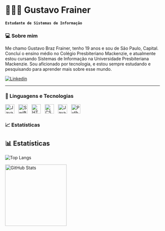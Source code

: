 # 🧑🏼‍💻 Gustavo Frainer

**`Estudante de Sistemas de Informação`**

### 💻 Sobre mim

Me chamo Gustavo Braz Frainer, tenho 19 anos e sou de São Paulo, Capital. Concluí o ensino médio no Colégio Presbiteriano Mackenzie, e atualmente estou cursando Sistemas de Informação na Universidade Presbiteriana Mackenzie. Sou aficionado por tecnologia, e estou sempre estudando e pesquisando para aprender mais sobre esse mundo.

<p align="left">
    <a href="https://www.linkedin.com/in/gustavofrainer/">
        <img 
            alt="Linkedin" 
            title="Me siga no Linkedin" 
            src="https://img.shields.io/badge/LinkedIn-0077B5?style=for-the-badge&logo=linkedin&logoColor=white"
        />
    </a>
</p>

---

### 📲 Linguagens e Tecnologias

<img 
    align="left" 
    alt="Java" 
    title="Java" 
    width="30px" 
    style="padding-right: 10px;" 
    src="https://cdn.jsdelivr.net/gh/devicons/devicon@latest/icons/java/java-original.svg" 
/>
<img 
    align="left" 
    alt="Swift" 
    title="Swift"
    width="30px" 
    style="padding-right: 10px;" 
    src="https://cdn.jsdelivr.net/gh/devicons/devicon@latest/icons/swift/swift-original.svg" 
/>
<img 
    align="left" 
    alt="HTML"
    title="HTML" 
    width="30px" 
    style="padding-right: 10px;" 
    src="https://cdn.jsdelivr.net/gh/devicons/devicon@latest/icons/html5/html5-original.svg" 
/>
<img 
    align="left" 
    alt="CSS" 
    title="CSS"
    width="30px" 
    style="padding-right: 10px;" 
    src="https://cdn.jsdelivr.net/gh/devicons/devicon@latest/icons/css3/css3-original.svg" 
/>
<img 
    align="left" 
    alt="JavaScript" 
    title="JavaScript"
    width="30px" 
    style="padding-right: 10px;" 
    src="https://cdn.jsdelivr.net/gh/devicons/devicon@latest/icons/javascript/javascript-original.svg" 
/>
<img 
    align="left" 
    alt="Python" 
    title="Python"
    width="30px" 
    style="padding-right: 10px;" 
    src="https://cdn.jsdelivr.net/gh/devicons/devicon@latest/icons/python/python-original.svg" 
/>

<br/>
<br/>

### 📈 Estatísticas

## 📊 Estatísticas

![Top Langs](https://github-readme-stats.vercel.app/api/top-langs/?username=SEUUSUARIO&hide=html,css,javascript&layout=compact&theme=radical)


<p>
<img 
      align="left" 
      alt="GitHub Stats" 
      height="200" 
      src="https://github-readme-stats.vercel.app/api/top-langs/?username=gustavofrainer21&theme=tokyonight&layout=compact&custom_title=Tecnologias&langs_count=9" 
  />
</p>
